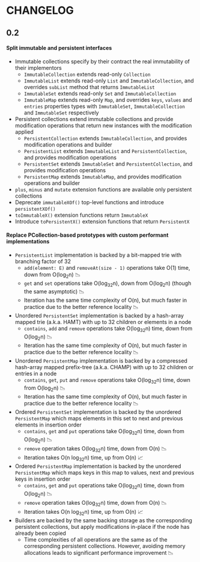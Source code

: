# CHANGELOG

## 0.2

#### Split immutable and persistent interfaces

- Immutable collections specify by their contract the real immutability of their implementors
    * `ImmutableCollection` extends read-only `Collection`
    * `ImmutableList` extends read-only `List` and `ImmutableCollection`, and overrides `subList` method that returns `ImmutableList`
    * `ImmutableSet` extends read-only `Set` and `ImmutableCollection`
    * `ImmutableMap` extends read-only `Map`, and overrides `keys`, `values` and `entries` properties types with `ImmutableSet`, `ImmutableCollection` and `ImmutableSet` respectively
- Persistent collections extend immutable collections and provide modification operations that return new instances with the modification applied 
    * `PersistentCollection` extends `ImmutableCollection`, and provides modification operations and builder
    * `PersistentList` extends `ImmutableList` and `PersistentCollection`, and provides modification operations
    * `PersistentSet` extends `ImmutableSet` and `PersistentCollection`, and provides modification operations
    * `PersistentMap` extends `ImmutableMap`, and provides modification operations and builder
- `plus`, `minus` and `mutate` extension functions are available only persistent collections
- Deprecate `immutableXOf()` top-level functions and introduce `persistentXOf()` 
- `toImmutableX()` extension functions return `ImmutableX`
- Introduce `toPersistentX()` extension functions that return `PersistentX`

#### Replace PCollection-based prototypes with custom performant implementations

 - `PersistentList` implementation is backed by a bit-mapped trie with branching factor of 32
    * `add(element: E)` and `removeAt(size - 1)` operations take O(1) time, down from O(log<sub>2</sub>n) :chart_with_downwards_trend:
    * `get` and `set` operations take O(log<sub>32</sub>n), down from O(log<sub>2</sub>n) (though the same asymptotic) :chart_with_downwards_trend:
    * Iteration has the same time complexity of O(n), but much faster in practice due to the better reference locality :chart_with_downwards_trend:
 - Unordered `PersistentSet` implementation is backed by a hash-array mapped trie (a.k.a. HAMT) with up to 32 children or elements in a node
    * `contains`, `add` and `remove` operations take O(log<sub>32</sub>n) time, down from O(log<sub>2</sub>n) :chart_with_downwards_trend:
    * Iteration has the same time complexity of O(n), but much faster in practice due to the better reference locality :chart_with_downwards_trend:
 - Unordered `PersistentMap` implementation is backed by a compressed hash-array mapped prefix-tree (a.k.a. CHAMP) with up to 32 children or entries in a node
    * `contains`, `get`, `put` and `remove` operations take O(log<sub>32</sub>n) time, down from O(log<sub>2</sub>n) :chart_with_downwards_trend:
    * Iteration has the same time complexity of O(n), but much faster in practice due to the better reference locality :chart_with_downwards_trend:
 - Ordered `PersistentSet` implementation is backed by the unordered `PersistentMap` which maps elements in this set to next and previous elements in insertion order
    * `contains`, `get` and `put` operations take O(log<sub>32</sub>n) time, down from O(log<sub>2</sub>n) :chart_with_downwards_trend:
    * `remove` operation takes O(log<sub>32</sub>n) time, down from O(n) :chart_with_downwards_trend:
    * Iteration takes O(n log<sub>32</sub>n) time, up from O(n) :chart_with_upwards_trend:
 - Ordered `PersistentMap` implementation is backed by the unordered `PersistentMap` which maps keys in this map to values, next and previous keys in insertion order
    * `contains`, `get` and `put` operations take O(log<sub>32</sub>n) time, down from O(log<sub>2</sub>n) :chart_with_downwards_trend:
    * `remove` operation takes O(log<sub>32</sub>n) time, down from O(n) :chart_with_downwards_trend:
    * Iteration takes O(n log<sub>32</sub>n) time, up from O(n) :chart_with_upwards_trend:
 - Builders are backed by the same backing storage as the corresponding persistent collections, but apply modifications in-place if the node has already been copied
    * Time complexities of all operations are the same as of the corresponding persistent collections. However, avoiding memory allocations leads to significant performance improvement :chart_with_downwards_trend:
